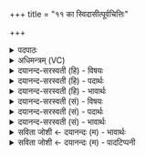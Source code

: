 +++
title = "११ का स्विदासीत्पूर्वचित्तिः"

+++
<details><summary>पदपाठः</summary>

का। स्वि॒त्। आ॒सी॒त्। पू॒र्वचि॑त्ति॒रिति॑ पू॒र्वऽचि॑त्तिः॒। किम्। स्वि॒त्। आ॒सी॒त्। बृ॒हत्। वयः॑। का। स्वि॒त्। आ॒सी॒त्। पि॒लि॒प्पि॒ला। का। स्वि॒त्। आ॒सी॒त्। पि॒श॒ङ्गि॒ला। ११।
</details>

<details><summary>अधिमन्त्रम् (VC)</summary>

- जिज्ञासुर्देवता
- प्रजापतिर्ऋषिः
- अनुष्टुप्
- गान्धारः
</details>

<details><summary>दयानन्द-सरस्वती (हि) - विषयः</summary>

फिर प्रश्नों को अगले मन्त्र में कहते हैं ॥
</details>

<details><summary>दयानन्द-सरस्वती (हि) - पदार्थः</summary>

पदार्थान्वयभाषाः -  हे विद्वानो ! हम लोग तुम्हारे प्रति पूछते हैं कि (का, स्वित्) कौन (पूर्वचित्तिः) स्मरण का प्रथम पहिला विषय (आसीत्) हुआ है, (किम्, स्वित्) कौन (बृहत्) बड़ा (वयः) उड़ने हारा पक्षी (आसीत्) है (का, स्वित्) कौन (पिलिप्पिला) पिलपिली चिकनी वस्तु (आसीत्) है तथा (का, स्वित्) कौन (पिशङ्गिला) प्रकाश रूप को निगल जानेवाली वस्तु (आसीत्) है ॥११ ॥
</details>

<details><summary>दयानन्द-सरस्वती (हि) - भावार्थः</summary>

भावार्थभाषाः -  इन प्रश्नों के उत्तर अगले मन्त्र में हैं। जो विद्वानों के प्रति न पूछें तो आप विद्वान् भी न हों ॥११ ॥
</details>

<details><summary>दयानन्द-सरस्वती (सं) - विषयः</summary>

पुनः प्रश्नानाह ॥
</details>

<details><summary>दयानन्द-सरस्वती (सं) - पदार्थः</summary>

पदार्थान्वयभाषाः -  हे विद्वांसः ! वयं युष्मान् प्रति का स्वित्पूर्वचित्तिरासीत्, किंस्विद् बृहद्वय आसीत्, का स्वित्पिलिप्पिलाऽऽसीत्, का स्वित्पिशङ्गिलाऽऽसीदिति पृच्छामः ॥११ ॥
</details>

<details><summary>दयानन्द-सरस्वती (सं) - भावार्थः</summary>

भावार्थभाषाः -  एतेषामुत्तराण्युत्तरत्र मन्त्रे सन्ति। यदि विदुषः प्रति प्रश्नान्न कुर्युस्तर्हि विद्वांसोऽपि न भवेयुः ॥११ ॥
</details>

<details><summary>सविता जोशी ← दयानन्दः (म) - भावार्थः</summary>

भावार्थभाषाः -  प्रथम स्मरण कोणाचे करावे? उडणारा मोठा पक्षी कोण आहे? कोणती वस्तू मऊ आहे? कोणती वस्तू प्रकाशाला गिळते?
</details>

<details><summary>सविता जोशी ← दयानन्दः (म) - पादटिप्पनी</summary>

टिप्पणी:   या प्रश्नांची उत्तरे पुढील मंत्रात आहेत. विद्वानांना (प्रश्न) विचारले नाही तर माणसे स्वतःही विद्वान बनणार नाहीत.
</details>